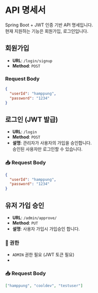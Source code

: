 # API 명세서

Spring Boot + JWT 인증 기반 API 명세입니다.  
현재 지원하는 기능은 회원가입, 로그인입니다.

## 회원가입
- **URL**: `/login/signup`  
- **Method**: `POST`  

### Request Body
```json
{
  "userId": "hamppung",
  "password": "1234"
}
```

## 로그인 (JWT 발급)
- **URL**: `/login`
- **Method**: `POST`
- **설명**: 관리자가 사용자의 가입을 승인합니다.  
  승인된 사용자만 로그인할 수 있습니다.

### 📥 Request Body
```json
{
  "userId": "hamppung",
  "password": "1234"
}
```

## 유저 가입 승인
- **URL**: `/admin/approve/`
- **Method**: `PUT`
- **설명**: 사용자 가입시 가입승인 합니다.

### 🔐 권한
- `ADMIN` 권한 필요 (JWT 토큰 필요)
- 
### 📥 Request Body
```json
["hamppung", "cooldev", "testuser"]
```
